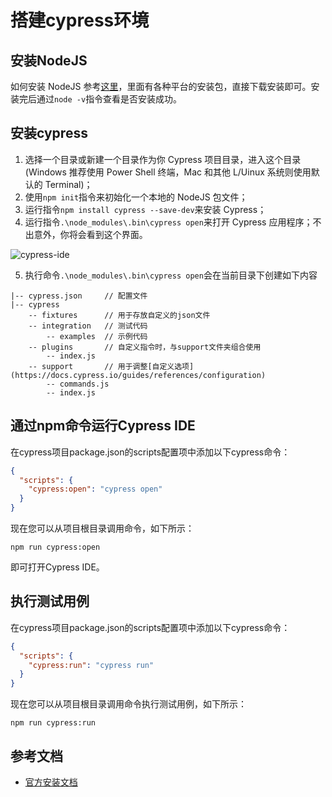 # 搭建cypress环境

##  安装NodeJS

如何安装 NodeJS 参考[这里](http://nodejs.cn/download/)，里面有各种平台的安装包，直接下载安装即可。安装完后通过`node -v`指令查看是否安装成功。

## 安装cypress

1. 选择一个目录或新建一个目录作为你 Cypress 项目目录，进入这个目录 (Windows 推荐使用 Power Shell 终端，Mac 和其他 L/Uinux 系统则使用默认的 Terminal)；
2. 使用`npm init`指令来初始化一个本地的 NodeJS 包文件；
3. 运行指令`npm install cypress --save-dev`来安装 Cypress；
4. 运行指令`.\node_modules\.bin\cypress open`来打开 Cypress 应用程序；不出意外，你将会看到这个界面。

![cypress-ide](D:\OneDrive\dmai工作文档\web自动化测试\Cypress\cypress-ide.png)

5. 执行命令`.\node_modules\.bin\cypress open`会在当前目录下创建如下内容
```shell
|-- cypress.json     // 配置文件
|-- cypress
    -- fixtures      // 用于存放自定义的json文件
    -- integration   // 测试代码
        -- examples  // 示例代码
    -- plugins       // 自定义指令时，与support文件夹组合使用
        -- index.js
    -- support       // 用于调整[自定义选项](https://docs.cypress.io/guides/references/configuration)
        -- commands.js
        -- index.js
```

## 通过npm命令运行Cypress IDE

在cypress项目package.json的scripts配置项中添加以下cypress命令：

```json
{
  "scripts": {
    "cypress:open": "cypress open"
  }
}
```
现在您可以从项目根目录调用命令，如下所示：
```shell
npm run cypress:open
```

即可打开Cypress IDE。

## 执行测试用例

在cypress项目package.json的scripts配置项中添加以下cypress命令：

```json
{
  "scripts": {
    "cypress:run": "cypress run"
  }
}
```
现在您可以从项目根目录调用命令执行测试用例，如下所示：
```shell
npm run cypress:run
```

## 参考文档

* [官方安装文档](https://docs.cypress.io/guides/getting-started/installing-cypress)
